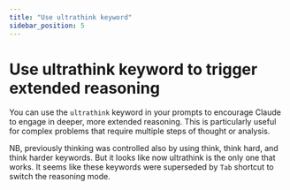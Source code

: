 ```yaml
---
title: "Use ultrathink keyword"
sidebar_position: 5
---
```


# Use ultrathink keyword to trigger extended reasoning

You can use the `ultrathink` keyword in your prompts to encourage Claude to engage in deeper, more extended reasoning. This is particularly useful for complex problems that require multiple steps of thought or analysis.

NB, previously thinking was controlled also by using think, think hard, and think harder keywords. But it looks like now ultrathink is the only one that works. It seems like these keywords were superseded by `Tab` shortcut to switch the reasoning mode.